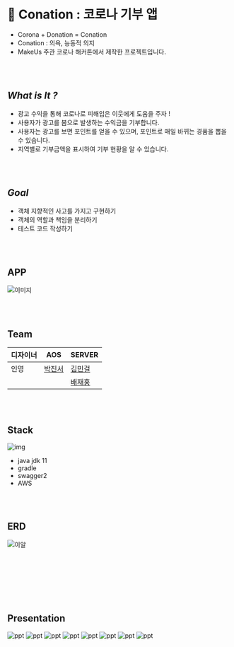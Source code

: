 # 🧚 Conation : 코로나 기부 앱

 - Corona + Donation = Conation
 - Conation : 의욕, 능동적 의지
 - MakeUs 주관 코로나 해커톤에서 제작한 프로젝트입니다.

<br>
<br> 

## *What is It ?*
 - 광고 수익을 통해 코로나로 피해입은 이웃에게 도움을 주자 !
 - 사용자가 광고를 봄으로 발생하는 수익금을 기부합니다.
 - 사용자는 광고를 보면 포인트를 얻을 수 있으며, 포인트로 매일 바뀌는 경품을 뽑을 수 있습니다.
 - 지역별로 기부금액을 표시하여 기부 현황을 알 수 있습니다.

<br>
<br>

## *Goal*
 - 객체 지향적인 사고를 가지고 구현하기
 - 객체의 역할과 책임을 분리하기
 - 테스트 코드 작성하기
 
<br>
<br>
 
## APP
![이미지](img/앱.png)

<br>
<br>

## Team

|디자이너|AOS|SERVER|
|------|---|---|
|인영|[박진서](https://github.com/jpark58)|[김민걸](https://github.com/cmg1411)|
| | |[배재홍](https://github.com/banjjoknim)|

<br>
<br>

## Stack

![img](img/stack.png)

- java jdk 11
- gradle
- swagger2
- AWS

<br>
<br>

## ERD

![이알](img/erd.png)

<br>
<br>
<br>
<br>
<br>
<br>


## Presentation
![ppt](/img/pptimg/1.png)
![ppt](/img/pptimg/2.png)
![ppt](/img/pptimg/3.png)
![ppt](/img/pptimg/4.png)
![ppt](/img/pptimg/5.png)
![ppt](/img/pptimg/6.png)
![ppt](/img/pptimg/7.png)
![ppt](/img/pptimg/8.png)

